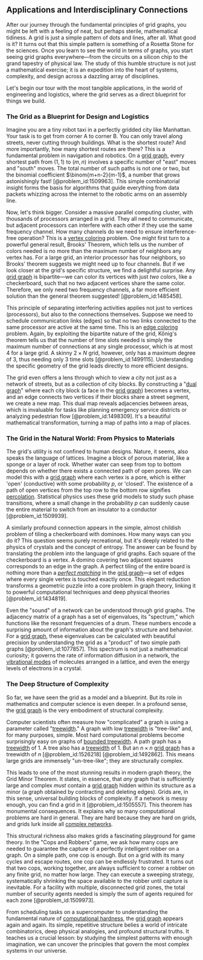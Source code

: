 ## Applications and Interdisciplinary Connections

After our journey through the fundamental principles of grid graphs, you might be left with a feeling of neat, but perhaps sterile, mathematical tidiness. A grid is just a simple pattern of dots and lines, after all. What good is it? It turns out that this simple pattern is something of a Rosetta Stone for the sciences. Once you learn to see the world in terms of graphs, you start seeing grid graphs everywhere—from the circuits on a silicon chip to the grand tapestry of physical law. The study of this humble structure is not just a mathematical exercise; it is an expedition into the heart of systems, complexity, and design across a dazzling array of disciplines.

Let's begin our tour with the most tangible applications, in the world of engineering and logistics, where the grid serves as a direct blueprint for things we build.

### The Grid as a Blueprint for Design and Logistics

Imagine you are a tiny robot taxi in a perfectly gridded city like Manhattan. Your task is to get from corner A to corner B. You can only travel along streets, never cutting through buildings. What is the shortest route? And more importantly, how many shortest routes are there? This is a fundamental problem in navigation and robotics. On a [grid graph](@article_id:275042), every shortest path from $(1,1)$ to $(m,n)$ involves a specific number of "east" moves and "south" moves. The total number of such paths is not one or two, but the binomial coefficient $\binom{m+n-2}{m-1}$, a number that grows astonishingly fast! [@problem_id:1509963]. This simple combinatorial insight forms the basis for algorithms that guide everything from data packets whizzing across the internet to the robotic arms on an assembly line.

Now, let's think bigger. Consider a massive parallel computing cluster, with thousands of processors arranged in a grid. They all need to communicate, but adjacent processors can interfere with each other if they use the same frequency channel. How many channels do we need to ensure interference-free operation? This is a [vertex coloring](@article_id:266994) problem. One might first turn to a powerful general result, Brooks' Theorem, which tells us the number of colors needed is no more than the maximum number of neighbors any vertex has. For a large grid, an interior processor has four neighbors, so Brooks' theorem suggests we might need up to four channels. But if we look closer at the grid's specific structure, we find a delightful surprise. Any [grid graph](@article_id:275042) is bipartite—we can color its vertices with just *two* colors, like a checkerboard, such that no two adjacent vertices share the same color. Therefore, we only need two frequency channels, a far more efficient solution than the general theorem suggested! [@problem_id:1485458].

This principle of separating interfering activities applies not just to vertices (processors), but also to the connections themselves. Suppose we need to schedule communication links (edges) so that no two links connected to the same processor are active at the same time. This is an [edge coloring](@article_id:270853) problem. Again, by exploiting the bipartite nature of the grid, Kőnig's theorem tells us that the number of time slots needed is simply the maximum number of connections at any single processor, which is at most 4 for a large grid. A skinny $2 \times N$ grid, however, only has a maximum degree of 3, thus needing only 3 time slots [@problem_id:1499115]. Understanding the specific geometry of the grid leads directly to more efficient designs.

The grid even offers a lens through which to view a city not just as a network of streets, but as a collection of city blocks. By constructing a "[dual graph](@article_id:266781)" where each city block (a face in the [grid graph](@article_id:275042)) becomes a vertex, and an edge connects two vertices if their blocks share a street segment, we create a new map. This dual map reveals adjacencies between areas, which is invaluable for tasks like planning emergency service districts or analyzing pedestrian flow [@problem_id:1498309]. It's a beautiful mathematical transformation, turning a map of paths into a map of places.

### The Grid in the Natural World: From Physics to Materials

The grid's utility is not confined to human designs. Nature, it seems, also speaks the language of lattices. Imagine a block of porous material, like a sponge or a layer of rock. Whether water can seep from top to bottom depends on whether there exists a connected path of open pores. We can model this with a [grid graph](@article_id:275042) where each vertex is a pore, which is either 'open' (conductive) with some probability $p$, or 'closed'. The existence of a path of open vertices from the top row to the bottom row signifies [percolation](@article_id:158292). Statistical physics uses these grid models to study such phase transitions, where a small change in the probability $p$ can suddenly cause the entire material to switch from an insulator to a conductor [@problem_id:1509939].

A similarly profound connection appears in the simple, almost childish problem of tiling a checkerboard with dominoes. How many ways can you do it? This question seems purely recreational, but it's deeply related to the physics of crystals and the concept of entropy. The answer can be found by translating the problem into the language of grid graphs. Each square of the checkerboard is a vertex. A domino covering two adjacent squares corresponds to an edge in the graph. A perfect tiling of the entire board is nothing more than a *[perfect matching](@article_id:273422)* in the [grid graph](@article_id:275042)—a set of edges where every single vertex is touched exactly once. This elegant reduction transforms a geometric puzzle into a core problem in graph theory, linking it to powerful computational techniques and deep physical theories [@problem_id:1434819].

Even the "sound" of a network can be understood through grid graphs. The adjacency matrix of a graph has a set of eigenvalues, its "spectrum," which functions like the resonant frequencies of a drum. These numbers encode a surprising amount of information about the graph's structure and behavior. For a [grid graph](@article_id:275042), these eigenvalues can be calculated with beautiful precision by understanding the grid as a "product" of two simple path graphs [@problem_id:1077857]. This spectrum is not just a mathematical curiosity; it governs the rate of information diffusion in a network, the [vibrational modes](@article_id:137394) of molecules arranged in a lattice, and even the energy levels of electrons in a crystal.

### The Deep Structure of Complexity

So far, we have seen the grid as a model and a blueprint. But its role in mathematics and computer science is even deeper. In a profound sense, the [grid graph](@article_id:275042) is the very embodiment of structural complexity.

Computer scientists often measure how "complicated" a graph is using a parameter called "[treewidth](@article_id:263410)." A graph with low [treewidth](@article_id:263410) is "tree-like" and, for many purposes, simple. Most hard computational problems become surprisingly easy on graphs of [bounded treewidth](@article_id:264672). A path graph has a [treewidth](@article_id:263410) of 1. A tree also has a [treewidth](@article_id:263410) of 1. But an $n \times n$ [grid graph](@article_id:275042) has a treewidth of $n$ [@problem_id:1526218] [@problem_id:1492862]. This means large grids are immensely "un-tree-like"; they are structurally complex.

This leads to one of the most stunning results in modern graph theory, the Grid Minor Theorem. It states, in essence, that *any* graph that is sufficiently large and complex *must* contain a [grid graph](@article_id:275042) hidden within its structure as a minor (a graph obtained by contracting and deleting edges). Grids are, in this sense, universal building blocks of complexity. If a network is messy enough, you can find a grid in it [@problem_id:1505557]. This theorem has monumental consequences. It explains why so many computational problems are hard in general. They are hard because they are hard on grids, and grids lurk inside all [complex networks](@article_id:261201).

This structural richness also makes grids a fascinating playground for game theory. In the "Cops and Robbers" game, we ask how many cops are needed to guarantee the capture of a perfectly intelligent robber on a graph. On a simple path, one cop is enough. But on a grid with its many cycles and escape routes, one cop can be endlessly frustrated. It turns out that two cops, working together, are always sufficient to corner a robber on any finite grid, no matter how large. They can execute a sweeping strategy, systematically shrinking the space available to the robber until capture is inevitable. For a facility with multiple, disconnected grid zones, the total number of security agents needed is simply the sum of agents required for each zone [@problem_id:1509973].

From scheduling tasks on a supercomputer to understanding the fundamental nature of [computational hardness](@article_id:271815), the [grid graph](@article_id:275042) appears again and again. Its simple, repetitive structure belies a world of intricate combinatorics, deep physical analogies, and profound structural truths. It teaches us a crucial lesson: by studying the simplest patterns with enough imagination, we can uncover the principles that govern the most complex systems in our universe.